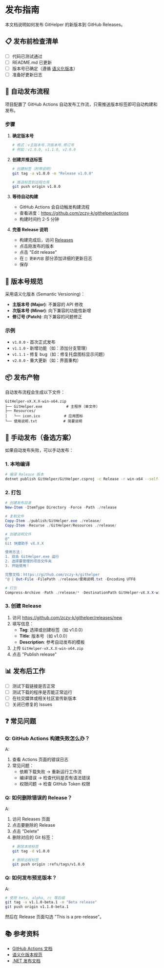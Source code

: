 # 发布指南

本文档说明如何发布 GitHelper 的新版本到 GitHub Releases。

## 📋 发布前检查清单

- [ ] 代码已测试通过
- [ ] README.md 已更新
- [ ] 版本号已确定（遵循 [语义化版本](https://semver.org/lang/zh-CN/)）
- [ ] 准备好更新日志

## 🚀 自动发布流程

项目配置了 GitHub Actions 自动发布工作流，只需推送版本标签即可自动构建和发布。

### 步骤

1. **确定版本号**
   ```bash
   # 格式：v主版本号.次版本号.修订号
   # 例如：v1.0.0, v1.1.0, v2.0.0
   ```

2. **创建并推送标签**
   ```bash
   # 创建标签（附带说明）
   git tag -a v1.0.0 -m "Release v1.0.0"
   
   # 推送标签到远程仓库
   git push origin v1.0.0
   ```

3. **等待自动构建**
   - GitHub Actions 会自动触发构建流程
   - 查看进度：https://github.com/zczy-k/githelper/actions
   - 构建时间约 2-5 分钟

4. **完善 Release 说明**
   - 构建完成后，访问 [Releases](https://github.com/zczy-k/githelper/releases)
   - 点击刚发布的版本
   - 点击 "Edit release"
   - 在 `📝 更新内容` 部分添加详细的更新日志
   - 保存

## 📝 版本号规范

采用语义化版本 (Semantic Versioning)：

- **主版本号 (Major)**: 不兼容的 API 修改
- **次版本号 (Minor)**: 向下兼容的功能性新增
- **修订号 (Patch)**: 向下兼容的问题修正

### 示例

- `v1.0.0` - 首次正式发布
- `v1.1.0` - 新增功能（如：添加分支管理）
- `v1.1.1` - 修复 bug（如：修复托盘图标显示问题）
- `v2.0.0` - 重大更新（如：界面重构）

## 📦 发布产物

自动发布流程会生成以下文件：

```
GitHelper-vX.X.X-win-x64.zip
├── GitHelper.exe           # 主程序（单文件）
├── Resources/
│   └── icon.ico           # 应用图标
└── 使用说明.txt            # 简要说明
```

## 🔧 手动发布（备选方案）

如果自动发布失败，可以手动发布：

### 1. 本地编译

```bash
# 编译 Release 版本
dotnet publish GitHelper/GitHelper.csproj -c Release -r win-x64 --self-contained true -p:PublishSingleFile=true -o ./publish
```

### 2. 打包

```powershell
# 创建发布目录
New-Item -ItemType Directory -Force -Path ./release

# 复制文件
Copy-Item ./publish/GitHelper.exe ./release/
Copy-Item -Recurse ./GitHelper/Resources ./release/

# 创建说明文件
@"
Git 快捷助手 vX.X.X

使用方法：
1. 双击 GitHelper.exe 运行
2. 选择要管理的项目文件夹
3. 开始使用！

完整文档：https://github.com/zczy-k/githelper
"@ | Out-File -FilePath ./release/使用说明.txt -Encoding UTF8

# 打包
Compress-Archive -Path ./release/* -DestinationPath GitHelper-vX.X.X-win-x64.zip
```

### 3. 创建 Release

1. 访问 https://github.com/zczy-k/githelper/releases/new
2. 填写信息：
   - **Tag**: 选择或创建标签（如 v1.0.0）
   - **Title**: 版本号（如 v1.0.0）
   - **Description**: 参考自动发布的模板
3. 上传 `GitHelper-vX.X.X-win-x64.zip`
4. 点击 "Publish release"

## 📊 发布后工作

- [ ] 测试下载链接是否正常
- [ ] 测试下载的程序是否能正常运行
- [ ] 在社交媒体或相关社区宣传新版本
- [ ] 关闭已修复的 Issues

## ❓ 常见问题

### Q: GitHub Actions 构建失败怎么办？

A: 
1. 查看 Actions 页面的错误日志
2. 常见问题：
   - 依赖下载失败 → 重新运行工作流
   - 编译错误 → 检查代码是否有语法错误
   - 权限问题 → 检查 GitHub Token 权限

### Q: 如何删除错误的 Release？

A:
1. 访问 Releases 页面
2. 点击要删除的 Release
3. 点击 "Delete"
4. 删除对应的 Git 标签：
   ```bash
   # 删除本地标签
   git tag -d v1.0.0
   
   # 删除远程标签
   git push origin :refs/tags/v1.0.0
   ```

### Q: 如何发布预览版本？

A:
```bash
# 使用 beta, alpha, rc 等后缀
git tag -a v1.1.0-beta.1 -m "Beta release"
git push origin v1.1.0-beta.1
```

然后在 Release 页面勾选 "This is a pre-release"。

## 📚 参考资料

- [GitHub Actions 文档](https://docs.github.com/en/actions)
- [语义化版本规范](https://semver.org/lang/zh-CN/)
- [.NET 发布文档](https://learn.microsoft.com/zh-cn/dotnet/core/deploying/)
